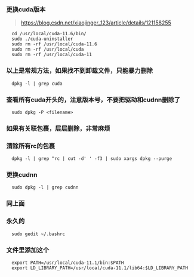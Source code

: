 ### 更换cuda版本
> https://blog.csdn.net/xiaojinger_123/article/details/121158255

      cd /usr/local/cuda-11.6/bin/
      sudo ./cuda-uninstaller
      sudo rm -rf /usr/local/cuda-11.6
      sudo rm -rf /usr/local/cuda
      sudo rm -rf /usr/local/cuda-11

### 以上是常规方法，如果找不到卸载文件，只能暴力删除
      dpkg -l | grep cuda
### 查看所有cuda开头的，注意版本号，不要把驱动和cudnn删除了
      sudo dpkg -P <filename>
### 如果有关联包裹，层层删除，非常麻烦
### 清除所有rc的包裹
      dpkg -l | grep ^rc | cut -d' ' -f3 | sudo xargs dpkg --purge

### 更换cudnn
      sudo dpkg -l | grep cudnn
### 同上面

### 永久的
      sudo gedit ~/.bashrc
### 文件里添加这个
      export PATH=/usr/local/cuda-11.1/bin:$PATH
      export LD_LIBRARY_PATH=/usr/local/cuda-11.1/lib64:$LD_LIBRARY_PATH
      

